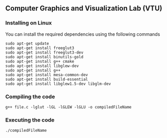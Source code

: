 ## Computer Graphics and Visualization Lab (VTU)

### Installing on Linux
You can install the required dependencies using the following commands

    sudo apt-get update
    sudo apt-get install freeglut3
    sudo apt-get install freeglut3-dev
    sudo apt-get install binutils-gold
    sudo apt-get install g++ cmake
    sudo apt-get install libglew-dev
    sudo apt-get install g++
    sudo apt-get install mesa-common-dev
    sudo apt-get install build-essential
    sudo apt-get install libglew1.5-dev libglm-dev

### Compiling the code

    g++ file.c -lglut -lGL -lGLEW -lGLU -o compiledFileName
### Executing the  code

    ./compiledFileName
